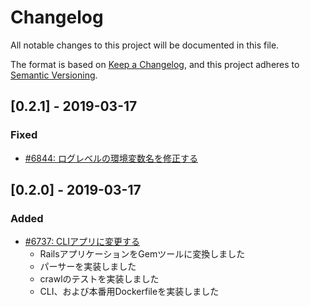 # Changelog

All notable changes to this project will be documented in this file.

The format is based on [Keep a Changelog](https://keepachangelog.com/en/1.0.0/),
and this project adheres to [Semantic Versioning](https://semver.org/spec/v2.0.0.html).

## [0.2.1] - 2019-03-17

### Fixed

- [#6844: ログレベルの環境変数名を修正する](https://redmine.u6k.me/issues/6844)

## [0.2.0] - 2019-03-17

### Added

- [#6737: CLIアプリに変更する](https://redmine.u6k.me/issues/6737)
    - RailsアプリケーションをGemツールに変換しました
    - パーサーを実装しました
    - crawlのテストを実装しました
    - CLI、および本番用Dockerfileを実装しました

